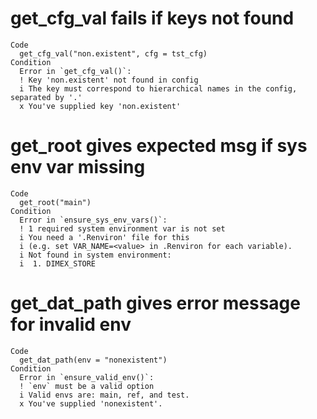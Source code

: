 # get_cfg_val fails if keys not found

    Code
      get_cfg_val("non.existent", cfg = tst_cfg)
    Condition
      Error in `get_cfg_val()`:
      ! Key 'non.existent' not found in config
      i The key must correspond to hierarchical names in the config, separated by '.'
      x You've supplied key 'non.existent'

# get_root gives expected msg if sys env var missing

    Code
      get_root("main")
    Condition
      Error in `ensure_sys_env_vars()`:
      ! 1 required system environment var is not set
      i You need a '.Renviron' file for this
      i (e.g. set VAR_NAME=<value> in .Renviron for each variable).
      i Not found in system environment:
      i  1. DIMEX_STORE

# get_dat_path gives error message for invalid env

    Code
      get_dat_path(env = "nonexistent")
    Condition
      Error in `ensure_valid_env()`:
      ! `env` must be a valid option
      i Valid envs are: main, ref, and test.
      x You've supplied 'nonexistent'.

